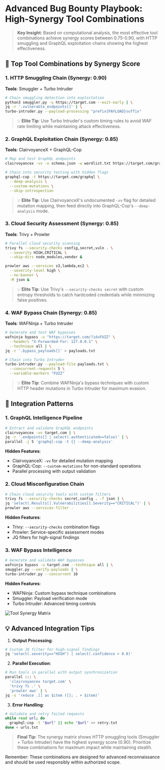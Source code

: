 # Advanced Bug Bounty Playbook: High-Synergy Tool Combinations

> **Key Insight**: Based on computational analysis, the most effective tool combinations achieve synergy scores between 0.75-0.90, with HTTP smuggling and GraphQL exploitation chains showing the highest effectiveness.

## 🎯 Top Tool Combinations by Synergy Score

### 1. HTTP Smuggling Chain (Synergy: 0.90)
**Tools**: Smuggler + Turbo Intruder

```bash
# Chain smuggling detection into exploitation
python3 smuggler.py -u https://target.com --exit-early | \
jq -r '.vulnerable_endpoints[]' | \
turbo-intruder.py --payload-processing "prefix{PAYLOAD}suffix"
```

> 💡 **Elite Tip**: Use Turbo Intruder's custom timing rules to avoid WAF rate limiting while maintaining attack effectiveness.

### 2. GraphQL Exploitation Chain (Synergy: 0.85)
**Tools**: ClairvoyanceX + GraphQL-Cop

```bash
# Map and test GraphQL endpoints
clairvoyancex -vv -o schema.json -w wordlist.txt https://target.com/graphql

# Chain into security testing with hidden flags
graphql-cop -t https://target.com/graphql \
  --deep-analysis \
  --custom-mutations \
  --skip-introspection
```

> 💡 **Elite Tip**: Use ClairvoyanceX's undocumented `-vv` flag for detailed mutation mapping, then feed directly into GraphQL-Cop's `--deep-analysis` mode.

### 3. Cloud Security Assessment (Synergy: 0.85)
**Tools**: Trivy + Prowler

```bash
# Parallel cloud security scanning
trivy fs --security-checks config,secret,vuln . \
  --severity HIGH,CRITICAL \
  --skip-dirs node_modules,vendor &

prowler aws --services s3,lambda,ec2 \
  --severity-level high \
  --no-banner \
  -M json &
```

> 💡 **Elite Tip**: Use Trivy's `--security-checks secret` with custom entropy thresholds to catch hardcoded credentials while minimizing false positives.

### 4. WAF Bypass Chain (Synergy: 0.85)
**Tools**: WAFNinja + Turbo Intruder

```bash
# Generate and test WAF bypasses
wafninja bypass -u "https://target.com/?id=FUZZ" \
  --headers "X-Forwarded-For: 127.0.0.1" \
  --technique all | \
jq -r '.bypass_payloads[]' > payloads.txt

# Chain into Turbo Intruder
turbo-intruder.py --payload-file payloads.txt \
  --concurrent-requests 5 \
  --variable-markers "FUZZ"
```

> 💡 **Elite Tip**: Combine WAFNinja's bypass techniques with custom HTTP header mutations in Turbo Intruder for maximum evasion.

## 🔄 Integration Patterns

### 1. GraphQL Intelligence Pipeline
```bash
# Extract and validate GraphQL endpoints
clairvoyancex -vv target.com | \
jq -r '.endpoints[] | select(.authenticated==false)' | \
parallel -j 5 'graphql-cop -t {} --deep-analysis'
```

**Hidden Features**:
- ClairvoyanceX: `-vv` for detailed mutation mapping
- GraphQL-Cop: `--custom-mutations` for non-standard operations
- Parallel processing with output validation

### 2. Cloud Misconfiguration Chain
```bash
# Chain cloud security tools with custom filters
trivy fs --security-checks secret,config . -f json | \
jq 'select(.Results[].Vulnerabilities[].Severity=="CRITICAL")' | \
prowler aws --services-filter -
```

**Hidden Features**:
- Trivy: `--security-checks` combination flags
- Prowler: Service-specific assessment modes
- JQ filters for high-signal findings

### 3. WAF Bypass Intelligence
```bash
# Generate and validate WAF bypasses
wafninja bypass -u target.com --technique all | \
smuggler.py --verify-payloads | \
turbo-intruder.py --concurrent 10
```

**Hidden Features**:
- WAFNinja: Custom bypass technique combinations
- Smuggler: Payload verification mode
- Turbo Intruder: Advanced timing controls

![Tool Synergy Matrix](https://ydcusercontenteast.blob.core.windows.net/user-content-youagent-output/6dc6192b-1a58-4223-89d5-0d1a4ac2b804.png)

## 💡 Advanced Integration Tips

1. **Output Processing**:
```bash
# Custom JQ filter for high-signal findings
jq 'select(.severity=="HIGH") | select(.confidence > 0.8)'
```

2. **Parallel Execution**:
```bash
# Run tools in parallel with output synchronization
parallel ::: \
  'clairvoyancex target.com' \
  'trivy fs .' \
  'prowler aws' | \
jq -s 'reduce .[] as $item ([]; . + $item)'
```

3. **Error Handling**:
```bash
# Validate and retry failed requests
while read url; do
  graphql-cop -t "$url" || echo "$url" >> retry.txt
done < urls.txt
```

> **Final Tip**: The synergy matrix shows HTTP smuggling tools (Smuggler + Turbo Intruder) have the highest synergy score (0.90). Prioritize these combinations for maximum impact while maintaining stealth.

Remember: These combinations are designed for advanced reconnaissance and should be used responsibly within authorized scope.
